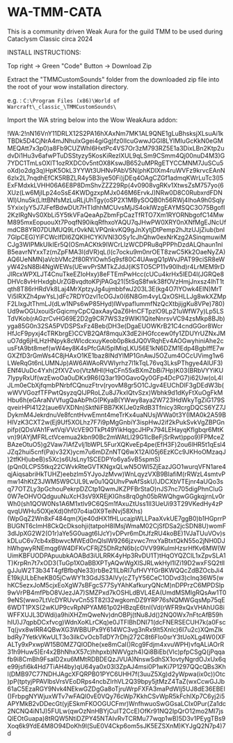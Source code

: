 # WA-TMM-CATA
This is a community driven Weak Aura for the guild TMM to be used during Cataclysm Classic circa 2024


INSTALL INSTRUCTIONS:

Top right -> Green "Code" Button -> Download Zip

Extract the "TMMCustomSounds" folder from the downloaded zip file into the root of your wow installation directory.

e.g. : `C:\Program Files (x86)\World of Warcraft\_classic_\TMMCustomSounds\`


Import the WA string below into the Wow WeakAura addon:

!WA:2!nN16VnY11DRLX12S2PA16hXAxNm7MK1AL9QNE1gLuBhsksjXLsuAi1kTBDk5D4CjNrA4mJNhulxGgei4giGg)fz0IIcuGwwJGGI8LYIMIuGcKkN0eGMMEQAtt7x3p0)a8Fb9CUZWhI6HxtPc4VS7Or3zM793RZ5E1a3DixLBn2Ktp2udvDi1Hu3v6afwPTuDSStyzy5KosKiRezIXUL9qLSm9CSmm4Qj00nuD4M3)G7YDC1TmLsOXlT1ozRXDC0v5ntOX8KswJB652uMPRgETYCCMNM7JuSCu5oXd)o2dg3q)HpK5OkL3YYWt3UHNvPAbV5N(phKDlXm4ruWVFz9krvcEAnN6zlx2L7nqdhEfCK5RBZLR4y5B3iye50Fi)jDEq4OAgCZGf1admqKWrLuTc3(I5ExFMdxkLVHH06A6E8P8DmShvZZZ29Rp(4v0908vgRKv1XtwsZsM757yo(6XUz(Lw6MjILp24oSsE4KWDgzxpMJx046M6ErvkJ)NRw0D8C0RubxrdFDNWl)Unu5k(LlttBNfsMzLuRLjUhTgy(oSP2X1MBySOQB0h56RWj4lhoA9h0SqIy5Yxix(yY5J7JFefBdwDUt7HTIdhhMCUvsMjJS4oklWzgEAYMSQC3O75BgofI2KzIRgNvS0XbLi5Y5tkVFaQeaApZbmFpCazTfRTO7Xm1RYORNbgofC14MwM895mxEopuouXt7PoqfN90ikqRfhxoYAQU7qJHwPW0XRY0nXNfMgEJNcUfmdCB8YR07DUMUQ9Lr0vkNLVPQnkvKQ9gJnXytjDtPemp2hJtzUJjZiub(bnl7GlpCEG)YiFCWclfDl6ZQKlHCYKlVNl3OSy1cJhQhw0exNrKzg2ASinqmuwiMCJg3WIPMkUlkIEr5Q(OSmACKtk9IWCrLlzWCDPRu8qPPPhDzdALQhaun1nlB5eavrNYxxTz(mZpFMA3l(dVR)qL(l(c7ocku9m0nrOET8zwC5Kk2OaeNyZA)AQ6UeNMN)aVcbVMc2f80RYlOwh5q9sf80C4UAwgQ1pWvJPAT99ciSR8eWyW42sN8Bi4NgWEWs(UEwvPrSMTkZJdJ(iKSTO5CP11v90Ihd)r4LrMEM9rDJlRcxWPXLJT4CnuTkeEZIoHxy)8eFTEmPwHcc(cUCu4krHx5lED4l(JGRQe8DHVc8vHrHxdgbUrZGBvqdtoKPjPAGq21(5tSqS8fwk38fOVzHmjJnxsz4lhT1tqth8T86rHRdVk8Laj4MrXptzyJg4ujmbbfwJ203L3E(kg4O7lYOwk4EIN)MrTVi5IRXZh4pwYsL)dFc7RDYOzvl1cOGJx0(6N8Gm4vyLQxOSHLLJg8wkXZMpF2LIxgJtThmLJ(dLw1NPs6wP85Hyd)IWvpafIummfNzQcXtbjijgKu8VPe)780)Ud9wOGUxouiSrGqicmyCpCQaxAayQaZ6HnCFTpzlO9Lp21uWfW7y)Lp5LSTdVKob(rAGzrCvHG69E2D2g9CR7WS3z9WlKl1QiteNnrsvVC94zsMkp8BJb)yga85G0n32SA5PVDSPSxFz4Beb(DH3e(DgaEUOWKrB21C4cndGGor8WcrHfJcF9pyxj4cTRKbrgE)CCVB2QAf8mquX3dE2iHGfccew0fy1ZDUYrUZNxJMuO7dg6jHLHzHNpyk8cWlcdcxuyKeob0p8kdJQ0VRqhEv4AOGwyhiniAhe2cusFtA9bt8mef(wW4ey8K4sPfcGAI5pIMiqLKU56E1kN6DZM1Edp4BgbIffE7wGXZfD3rGmWs4C8jHAxO1KE1baz8lNdYlMP1GnAwJ5OZum4OCcUVimg1w6LWeRqGt6nLUMNJp)AW6AWAoRVWIyrhz7l1kTqL76vq3LksPThgye4AlUF3)ENf4UuDc4Yxh(2fXVZvo(VtzMHl(HqCFn55xBXmZbBi7Hp)K03(BRbVYYiKU7lypyRxUf(wzEwoOa0uDKx9R6(Q3ar19OGavoQy0GFp4DcPG7)i62Uw(oL4lJLm0eCbXjfqmbPNrbfCQnuzFtrv(ryovM8gr5O1CJgv4EUChDlF3gDEdW3b(wWVVGozfTFPwtQsyzqQIJPRoLZu8J7kxIQtvSzx)Wbhk9d1dKyFtXuOgFkMHbu6h(eGAraNVVfugQaAbPhG(PKyaB(YWwy8aya2W723HdWkyTgZiG179SqveirHPl4122(aue6VXDNn)SktNiFBB7KK(Je0zRdB3Tfnicy3RcrgDQCS6YZ7JDykmM4JekrdnuVe8fcntHvwEmnt4meTrKx4uaNUsjWWa0t3Y(IMA0k2A59BHlVzK3CXT2w(Ej9Uf5XOLhz7F7i9pMgGnbiY3ispHwJ2if2kPukSvkVgZBPGnpifp(QDsVAh1FwtVqiVVcVE9OTkPt49YikHqgcJHPx794LEHayqKfIgbqr6MtKvn)9(AYjMFRLctVcemua2kbn90Bc2mWAtLl29G1lcBeFjSrRwt)ppo9)FPMceZBAzeOtuO5)g2Vaw7IAfZvIj1bWPL5FurXQKveEp4pe(EfH3F)2ou6lHR5t1qEsl4JZq2hui5cnf(Pa)v32X)ycm7u6mDZnNTQ6wX12AI05j6EzKCc9JKHoOMzaqJ)2tfKH)ubeB)s5Xc)s6UsLny1SCEDPYo6ya5vB5spmS)(pQn0LCPS5tkq22CWvkRteGVTKNgxQLwN5OWl5ZjEazJGO1wurqVFN1are4qjAiqsabriHkTUHZ)eebzlm5YJyoJzMvw)WnLqyzVXB9BIafiM(rRWzL4smtvPmw14hKtZ3JWM5W9CUL9Lw0u1QQUhvPwAfSskU)JDCXbVTEjnr4aUQo3sq77OTZLy3pGchouPekrpDZCtp1QwmJKZPFBrStaO)nJS7nc705digPhnCluG0W7eOHVOQdguuNuXcH3sV9XREjKIGhs8rq0gh05bRWQhgwGGgkqjrnLv0rWh0(sh1QOW0Ns1A6M1xtlv9C6QSm1fAxuZtUss1II3UeUi93T29VKedHy4zPqvqUWHu5OXjeXd)0hf07o4ia0X9TeiNvj58Xhs)(WpGqZ2Wn8xF484qm(Xje40dHX1fHLucajpWLLPaaXvkUE7ggB0)b1HGprrPBUGNT6clmH8CkQcDksohji(tatpoH8IMsjWmaM02CjSfDSa2jcSDN8U)womF3dlJpXG2W2(O1r)aYe5G0uagt6IJcY)vDPvr6mDtJfzRU4koBE)1VJaTUuVOv)skDLuC6v7cb4xBbwvcMWEd0nQlslW9266jzvwc7mxYaBtxtQkN55o2jNH0DJhWhgwyRNEmqg6W4DFKvCFRjZ5DhRzN6b(cOVV99KulmHzsrHfKv6MW(WUimKBFUODPApuubkAOABd3iULRRK4yHp3RvDU1T)tHqOYQZClL1xZpvSLA1T)KrpRn7t7xOD3(TuGp1XOaBBXPTyAQwWgXlSJRLwkHyl1IZi19D2wxFSQ2tllgJJuW2T3b34T4gfBfbqNe33)rbBe21lLbRI7ufHVYfGrBKWQQcZdBZOcbJi4E19kjULbEheKB05jCwWY1t3GdJS3AlVy(cZTyY56CeC1ODvd3)cInq36W5(whKC5ezxJoM5cjxEoXgW7sBFgcS77SyYAhKafkuryQNcM)nDPPrzC6MPDSlp9wVrPB4mfPbO8VJezJA7)SMZPxd7kOSHLdBVL4EA(UmdMSMIgRQsAw1T09eNS(wwo7LtVcDYRUvvCn5ST82l32wgkomDZ9YRP76sNQMWGqsMp75qE6WDT1PXS(2wKUP9cvRpNPYAM61p02HBzqE6tnI(Vd(rWFR9xQxVHAhUG8iWFFXUJL3DWdi)a9hiXHZmQweNv)dnOBPj(tNu8Jd()2NQ0Wx7nFtcAfB59hhIU)J7qpbDCxfvcg)WdnXoKLrCKq)e0JTFlBhDNI71(dcFNERSECUH7k(a0FscTq(jvx8wIRR4QBwXG3WBBUPx9Y614WC3vg3nRx9It5Xnlc)6I7u2c)XQmZIkbdRy7YetkVKwULT3o3ilkCvOcbTdDY7rDhj272C8t6FIo0srY3tUoXLg4W0(XFALTy9xPxwpW15B0MZ7QlODhe(xe8mCaI()Rcg9Fdjm4xvuWPH)vfqALiAOrR31h9Huw5)Er4x2BhNhxX57c)hhpxb)NWVgzh4)Qi8BiEb(Vlc)pfpCSgQ(jPqqafb9i8CmBh9FsaID2xu6MMtRDBDEQzJVUA)NnswSdhSX1ovtyNgrdOJxUx6qe99jsfi6k4Hd7TiAH4by)qU64ya0x03l3ZpAJ4msi0P1wKi7P1297QQcQBs3Khl(DMB97C77NDHJAgcXFQRPB01PYC6UHH7f(3uuZ5Xg)d2yWpwa(ix0c))Otc)pP(tptyjPPAVlbsVrsVEoDRps4ncbZlrhVL2Q39bpy5jtMzZ4TaZ(wxCcwGJJb61aC5EzaRGY9Nvk4NEkwGZDgGa8oTjruWrpFXFA3maPdWIj5UJ8dE36EBEl()FrbpgNYWjuxWTv7wFAQl0vE0VQy76cWp7KkhCSvWpR5kFchlXp7C6yj2i5APYMkB2vDDecGt(yjESkmFKOOGUCFmr)WnfhwuoSwGGsaLCIx0Pur(Za1dc2NCNQ4iN1J)5FULw(qwOzNnHBYjCuIT2CcE)OfKr91NQ2IpQrO12mo2MI7jsQlEOtGuapa)8tRQW5NtiDZPY45NTAIvRvTCRMu77wqp1wB)5D3v1PEygTBs9Xoq6k9YdE4M8O94DoKh9l(SuE0V4Ckp6om5sJK5EZSXnM)KYJgQ2N7p4)7d
















